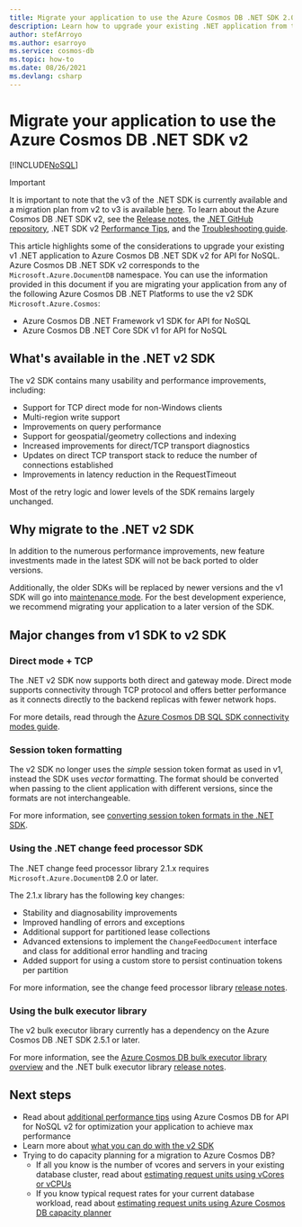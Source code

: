 ```yaml
---
title: Migrate your application to use the Azure Cosmos DB .NET SDK 2.0 (Microsoft.Azure.Cosmos)
description: Learn how to upgrade your existing .NET application from the v1 SDK to .NET SDK v2 for API for NoSQL.
author: stefArroyo
ms.author: esarroyo
ms.service: cosmos-db
ms.topic: how-to
ms.date: 08/26/2021
ms.devlang: csharp
---
```


# Migrate your application to use the Azure Cosmos DB .NET SDK v2
[!INCLUDE[NoSQL](../includes/appliesto-nosql.md)]

> [!IMPORTANT]
> It is important to note that the v3 of the .NET SDK is currently available and a migration plan from v2 to v3 is available [here](migrate-dotnet-v3.md). To learn about the Azure Cosmos DB .NET SDK v2, see the [Release notes](sql-api-sdk-dotnet.md), the [.NET GitHub repository](https://github.com/Azure/azure-cosmos-dotnet-v2), .NET SDK v2 [Performance Tips](performance-tips.md), and the [Troubleshooting guide](troubleshoot-dot-net-sdk.md).
>

This article highlights some of the considerations to upgrade your existing v1 .NET application to Azure Cosmos DB .NET SDK v2 for API for NoSQL. Azure Cosmos DB .NET SDK v2 corresponds to the `Microsoft.Azure.DocumentDB` namespace. You can use the information provided in this document if you are migrating your application from any of the following Azure Cosmos DB .NET Platforms to use the v2 SDK `Microsoft.Azure.Cosmos`:

* Azure Cosmos DB .NET Framework v1 SDK for API for NoSQL
* Azure Cosmos DB .NET Core SDK v1 for API for NoSQL

## What's available in the .NET v2 SDK

The v2 SDK contains many usability and performance improvements, including:

* Support for TCP direct mode for non-Windows clients
* Multi-region write support
* Improvements on query performance
* Support for geospatial/geometry collections and indexing
* Increased improvements for direct/TCP transport diagnostics
* Updates on direct TCP transport stack to reduce the number of connections established
* Improvements in latency reduction in the RequestTimeout

Most of the retry logic and lower levels of the SDK remains largely unchanged.

## Why migrate to the .NET v2 SDK

In addition to the numerous performance improvements, new feature investments made in the latest SDK will not be back ported to older versions.

Additionally, the older SDKs will be replaced by newer versions and the v1 SDK will go into [maintenance mode](sql-api-sdk-dotnet.md). For the best development experience, we recommend migrating your application to a later version of the SDK.

## Major changes from v1 SDK to v2 SDK

### Direct mode + TCP

The .NET v2 SDK now supports both direct and gateway mode. Direct mode supports connectivity through TCP protocol and offers better performance as it connects directly to the backend replicas with fewer network hops.

For more details, read through the [Azure Cosmos DB SQL SDK connectivity modes guide](sql-sdk-connection-modes.md).

### Session token formatting

The v2 SDK no longer uses the *simple* session token format as used in v1, instead the SDK uses *vector* formatting. The format should be converted when passing to the client application with different versions, since the formats are not interchangeable.

For more information, see [converting session token formats in the .NET SDK](how-to-convert-session-token.md).

### Using the .NET change feed processor SDK

The .NET change feed processor library 2.1.x requires `Microsoft.Azure.DocumentDB` 2.0 or later.

The 2.1.x library has the following key changes:

* Stability and diagnosability improvements
* Improved handling of errors and exceptions
* Additional support for partitioned lease collections
* Advanced extensions to implement the `ChangeFeedDocument` interface and class for additional error handling and tracing
* Added support for using a custom store to persist continuation tokens per partition

For more information, see the change feed processor library [release notes](sql-api-sdk-dotnet-changefeed.md).

### Using the bulk executor library

The v2 bulk executor library currently has a dependency on the Azure Cosmos DB .NET SDK 2.5.1 or later.

For more information, see the [Azure Cosmos DB bulk executor library overview](../bulk-executor-overview.md) and the .NET bulk executor library [release notes](sql-api-sdk-bulk-executor-dot-net.md).

## Next steps

* Read about [additional performance tips](sql-api-get-started.md) using Azure Cosmos DB for API for NoSQL v2 for optimization your application to achieve max performance
* Learn more about [what you can do with the v2 SDK](sql-api-dotnet-samples.md)
* Trying to do capacity planning for a migration to Azure Cosmos DB?
    * If all you know is the number of vcores and servers in your existing database cluster, read about [estimating request units using vCores or vCPUs](../convert-vcore-to-request-unit.md) 
    * If you know typical request rates for your current database workload, read about [estimating request units using Azure Cosmos DB capacity planner](estimate-ru-with-capacity-planner.md)